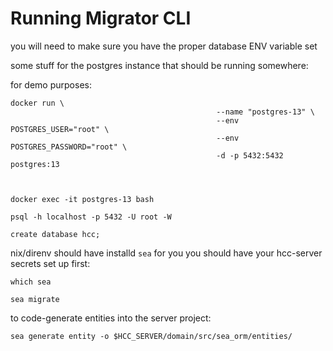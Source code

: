 # Running Migrator CLI

you will need to make sure you have the proper database ENV variable set

some stuff for the postgres instance that should be running somewhere:

for demo purposes:

```
docker run \
                                              --name "postgres-13" \
                                              --env POSTGRES_USER="root" \
                                              --env POSTGRES_PASSWORD="root" \
                                              -d -p 5432:5432 postgres:13    
                                                                                            
                                                                                                                                                                                        

docker exec -it postgres-13 bash

psql -h localhost -p 5432 -U root -W

create database hcc;

```

nix/direnv should have installd `sea` for you
you should have your hcc-server secrets set up first:

`which sea`

`sea migrate`

to code-generate entities into the server project:

`sea generate entity -o $HCC_SERVER/domain/src/sea_orm/entities/`